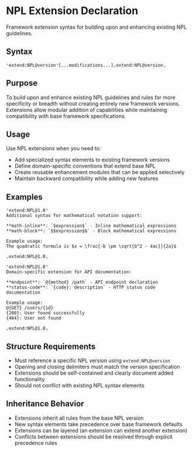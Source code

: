 # NPL Extension Declaration
Framework extension syntax for building upon and enhancing existing NPL guidelines.

## Syntax
`⌜extend:NPL@version⌝[...modifications...]⌞extend:NPL@version⌟`

## Purpose
To build upon and enhance existing NPL guidelines and rules for more specificity or breadth without creating entirely new framework versions. Extensions allow modular addition of capabilities while maintaining compatibility with base framework specifications.

## Usage
Use NPL extensions when you need to:
- Add specialized syntax elements to existing framework versions
- Define domain-specific conventions that extend base NPL
- Create reusable enhancement modules that can be applied selectively
- Maintain backward compatibility while adding new features

## Examples

```example
⌜extend:NPL@1.0⌝
Additional syntax for mathematical notation support:

**math-inline**: `$expression$` - Inline mathematical expressions
**math-block**: `$$expression$$` - Block mathematical expressions

Example usage:
The quadratic formula is $x = \frac{-b \pm \sqrt{b^2 - 4ac}}{2a}$

⌞extend:NPL@1.0⌟
```

```example
⌜extend:NPL@1.0⌝
Domain-specific extension for API documentation:

**endpoint**: `@{method} /path` - API endpoint declaration
**status-code**: `{code}: description` - HTTP status code documentation

Example usage:
@{GET} /users/{id}
{200}: User found successfully
{404}: User not found

⌞extend:NPL@1.0⌟
```

## Structure Requirements
- Must reference a specific NPL version using `extend:NPL@version`
- Opening and closing delimiters must match the version specification
- Extensions should be self-contained and clearly document added functionality
- Should not conflict with existing NPL syntax elements

## Inheritance Behavior
- Extensions inherit all rules from the base NPL version
- New syntax elements take precedence over base framework defaults
- Extensions can be layered (an extension can extend another extension)
- Conflicts between extensions should be resolved through explicit precedence rules

